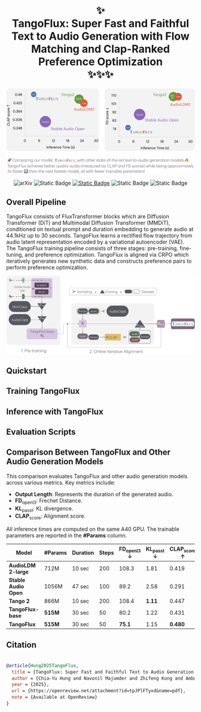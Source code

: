 <h1 align="center">✨ 
<br/>  
TangoFlux: Super Fast and Faithful Text to Audio Generation with Flow Matching and Clap-Ranked Preference Optimization 
<br/>
✨✨✨


</h1>

<div align="center">
  <img src="assests/tf_teaser.png" alt="TangoFlux" width="1000" />

<br/>

![arXiv](https://img.shields.io/badge/Read_the_Paper-blue?link=https%3A%2F%2Fopenreview.net%2Fattachment%3Fid%3DtpJPlFTyxd%26name%3Dpdf) ![Static Badge](https://img.shields.io/badge/TangoFlux-Huggingface-violet?logo=huggingface&link=https%3A%2F%2Fhuggingface.co%2Fdeclare-lab%2FTangoFlux) [![Static Badge](https://img.shields.io/badge/Demos-declare--lab-brightred?style=flat)](https://tangoflux.github.io/) ![Static Badge](https://img.shields.io/badge/TangoFlux-Huggingface_Space-8A2BE2?logo=huggingface&link=https%3A%2F%2Fhuggingface.co%2Fspaces%2Fdeclare-lab%2FTangoFlux) ![Static Badge](https://img.shields.io/badge/TangoFlux_Dataset-Huggingface-red?logo=huggingface&link=https%3A%2F%2Fhuggingface.co%2Fdatasets%2Fdeclare-lab%2FTangoFlux)




</div>

## Overall Pipeline
TangoFlux consists of FluxTransformer blocks which are Diffusion Transformer (DiT) and Multimodal Diffusion Transformer (MMDiT), conditioned on textual prompt and duration embedding to generate audio at 44.1kHz up to 30 seconds. TangoFlux learns a rectified flow trajectory from audio latent representation encoded by a variational autoencoder (VAE). The TangoFlux training pipeline consists of three stages: pre-training, fine-tuning, and preference optimization. TangoFlux is aligned via CRPO which iteratively generates new synthetic data and constructs preference pairs to perform preference optimization.

![cover-photo](assests/tangoflux.png)

## Quickstart

## Training TangoFlux

## Inference with TangoFlux

## Evaluation Scripts

## Comparison Between TangoFlux and Other Audio Generation Models

This comparison evaluates TangoFlux and other audio generation models across various metrics. Key metrics include:

- **Output Length**: Represents the duration of the generated audio.
- **FD**<sub>openl3</sub>: Frechet Distance.
- **KL**<sub>passt</sub>: KL divergence.
- **CLAP**<sub>score</sub>: Alignment score.


All inference times are computed on the same A40 GPU. The trainable parameters are reported in the **\#Params** column.

| Model                           | \#Params  | Duration | Steps | FD<sub>openl3</sub> ↓ | KL<sub>passt</sub> ↓ | CLAP<sub>score</sub> ↑ | IS ↑ | Inference Time (s) |
|---------------------------------|-----------|----------|-------|-----------------------|----------------------|------------------------|------|--------------------|
| **AudioLDM 2-large**            | 712M      | 10 sec   | 200   | 108.3                | 1.81                 | 0.419                  | 7.9  | 24.8               |
| **Stable Audio Open**           | 1056M     | 47 sec   | 100   | 89.2                 | 2.58                 | 0.291                  | 9.9  | 8.6                |
| **Tango 2**                     | 866M      | 10 sec   | 200   | 108.4                | **1.11**             | 0.447                  | 9.0  | 22.8               |
| **TangoFlux-base**              | **515M**  | 30 sec   | 50    | 80.2                 | 1.22                 | 0.431                  | 11.7 | **3.7**            |
| **TangoFlux**                   | **515M**  | 30 sec   | 50    | **75.1**             | 1.15                 | **0.480**              | **12.2** | **3.7**         |



## Citation

```bibtex

@article{Hung2025TangoFlux,
  title = {TangoFlux: Super Fast and Faithful Text to Audio Generation with Flow Matching and Clap-Ranked Preference Optimization},
  author = {Chia-Yu Hung and Navonil Majumder and Zhifeng Kong and Ambuj Mehrish and Rafael Valle and Bryan Catanzaro and Soujanya Poria},
  year = {2025},
  url = {https://openreview.net/attachment?id=tpJPlFTyxd&name=pdf},
  note = {Available at OpenReview}
}

```

